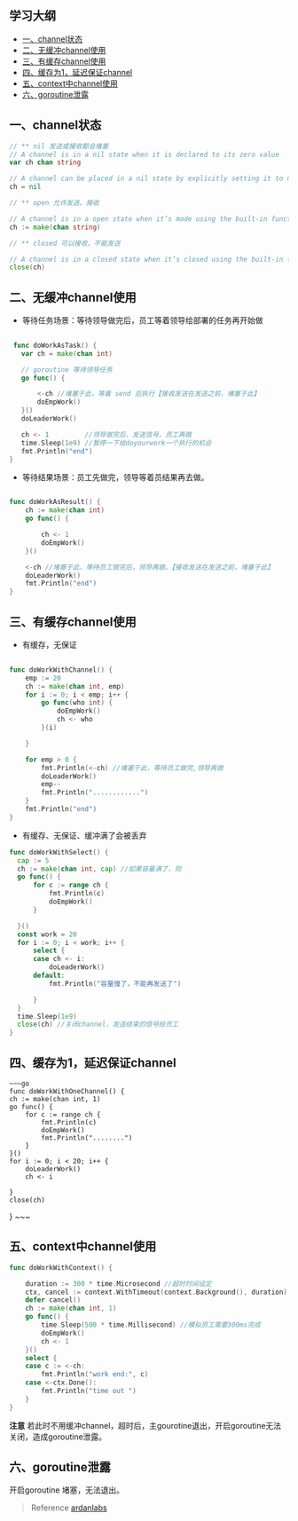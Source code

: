 ## 学习大纲
* [一、channel状态](#1)
* [二、无缓冲channel使用](#2)
* [三、有缓存channel使用](#3)
* [四、缓存为1，延迟保证channel](#4)
* [五、context中channel使用](#5)
* [六、goroutine泄露](#6)


## <span id="1">一、channel状态</span>
~~~go
// ** nil 发送或接收都会堵塞
// A channel is in a nil state when it is declared to its zero value
var ch chan string

// A channel can be placed in a nil state by explicitly setting it to nil.
ch = nil

// ** open 允许发送、接收

// A channel is in a open state when it’s made using the built-in function make.
ch := make(chan string)

// ** closed 可以接收，不能发送

// A channel is in a closed state when it’s closed using the built-in function close.
close(ch)
~~~

## <span id="2">二、无缓冲channel使用<span>
    
    
 *  等待任务场景：等待领导做完后，员工等着领导给部署的任务再开始做
 ~~~go
   
  func doWorkAsTask() {
	var ch = make(chan int)

	// goroutine 等待领导任务
	go func() {

		<-ch //堵塞于此，等着 send 后执行【接收发送在发送之前，堵塞于此】
		doEmpWork()
	}()
	doLeaderWork()

	ch <- 1         //领导做完后，发送信号，员工再做
	time.Sleep(1e9) //暂停一下给doyourwork一个执行的机会
	fmt.Println("end")
}
~~~

* 等待结果场景：员工先做完，领导等着员结果再去做。
~~~go

func doWorkAsResult() {
	ch := make(chan int)
	go func() {

		ch <- 1
		doEmpWork()
	}()

	<-ch //堵塞于此，等待员工做完后，领导再做。【接收发送在发送之前，堵塞于此】
	doLeaderWork()
	fmt.Println("end")
}
~~~
## <span id="3">三、有缓存channel使用<span>
    
 *  有缓存，无保证

~~~go
    
func doWorkWithChannel() {
	emp := 20
	ch := make(chan int, emp)
	for i := 0; i < emp; i++ {
		go func(who int) {
			doEmpWork()
			ch <- who
		}(i)

	}

	for emp > 0 {
		fmt.Println(<-ch) //堵塞于此，等待员工做完,领导再做
		doLeaderWork()
		emp--
		fmt.Println("............")
	}
	fmt.Println("end")
}
  ~~~
  
  
  * 有缓存、无保证、缓冲满了会被丢弃
  
  ~~~go
  func doWorkWithSelect() {
	cap := 5
	ch := make(chan int, cap) //如果容量满了，则
	go func() {
		for c := range ch {
			fmt.Println(c)
			doEmpWork()
		}

	}()
	const work = 20
	for i := 0; i < work; i++ {
		select {
		case ch <- i:
			doLeaderWork()
		default:
			fmt.Println("容量慢了，不能再发送了")

		}
	}
	time.Sleep(1e9)
	close(ch) //关闭channel，发送结束的信号给员工
}
  ~~~
## <span id="4">四、缓存为1，延迟保证channel<span>
    
    ~~~go
    func doWorkWithOneChannel() {
	ch := make(chan int, 1)
	go func() {
		for c := range ch {
			fmt.Println(c)
			doEmpWork()
			fmt.Println("........")
		}
	}()
	for i := 0; i < 20; i++ {
		doLeaderWork()
		ch <- i

	}
	close(ch)
}
    ~~~
    
## <span id="5">五、context中channel使用<span>

~~~go
func doWorkWithContext() {

	duration := 300 * time.Microsecond //超时时间设定
	ctx, cancel := context.WithTimeout(context.Background(), duration)
	defer cancel()
	ch := make(chan int, 1)
	go func() {
		time.Sleep(500 * time.Millisecond) //模拟员工需要300ms完成
		doEmpWork()
		ch <- 1
	}()
	select {
	case c := <-ch:
		fmt.Println("work end:", c)
	case <-ctx.Done():
		fmt.Println("time out ")
	}
}
~~~

**注意**
 若此时不用缓冲channel，超时后，主gourotine退出，开启goroutine无法关闭，造成goroutine泄露。
## <span id="6">六、goroutine泄露<span>
开启goroutine 堵塞，无法退出。
    
>Reference
[ardanlabs](https://www.ardanlabs.com/blog/2017/10/the-behavior-of-channels.html)
